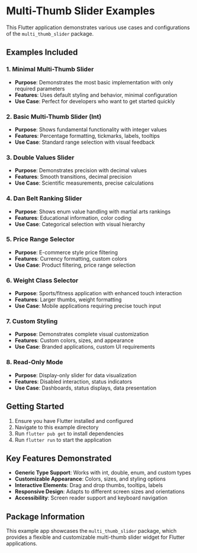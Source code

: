 # Multi-Thumb Slider Examples

This Flutter application demonstrates various use cases and configurations of the `multi_thumb_slider` package.

## Examples Included

### 1. Minimal Multi-Thumb Slider
- **Purpose**: Demonstrates the most basic implementation with only required parameters
- **Features**: Uses default styling and behavior, minimal configuration
- **Use Case**: Perfect for developers who want to get started quickly

### 2. Basic Multi-Thumb Slider (Int)
- **Purpose**: Shows fundamental functionality with integer values
- **Features**: Percentage formatting, tickmarks, labels, tooltips
- **Use Case**: Standard range selection with visual feedback

### 3. Double Values Slider
- **Purpose**: Demonstrates precision with decimal values
- **Features**: Smooth transitions, decimal precision
- **Use Case**: Scientific measurements, precise calculations

### 4. Dan Belt Ranking Slider
- **Purpose**: Shows enum value handling with martial arts rankings
- **Features**: Educational information, color coding
- **Use Case**: Categorical selection with visual hierarchy

### 5. Price Range Selector
- **Purpose**: E-commerce style price filtering
- **Features**: Currency formatting, custom colors
- **Use Case**: Product filtering, price range selection

### 6. Weight Class Selector
- **Purpose**: Sports/fitness application with enhanced touch interaction
- **Features**: Larger thumbs, weight formatting
- **Use Case**: Mobile applications requiring precise touch input

### 7. Custom Styling
- **Purpose**: Demonstrates complete visual customization
- **Features**: Custom colors, sizes, and appearance
- **Use Case**: Branded applications, custom UI requirements

### 8. Read-Only Mode
- **Purpose**: Display-only slider for data visualization
- **Features**: Disabled interaction, status indicators
- **Use Case**: Dashboards, status displays, data presentation

## Getting Started

1. Ensure you have Flutter installed and configured
2. Navigate to this example directory
3. Run `flutter pub get` to install dependencies
4. Run `flutter run` to start the application

## Key Features Demonstrated

- **Generic Type Support**: Works with int, double, enum, and custom types
- **Customizable Appearance**: Colors, sizes, and styling options
- **Interactive Elements**: Drag and drop thumbs, tooltips, labels
- **Responsive Design**: Adapts to different screen sizes and orientations
- **Accessibility**: Screen reader support and keyboard navigation

## Package Information

This example app showcases the `multi_thumb_slider` package, which provides a flexible and customizable multi-thumb slider widget for Flutter applications.
